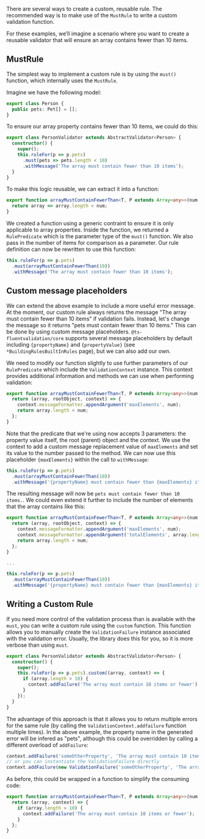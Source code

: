 

There are several ways to create a custom, reusable rule. The recommended way is to make use of the `MustRule` to write a custom validation function.

For these examples, we’ll imagine a scenario where you want to create a reusable validator that will ensure an array contains fewer than 10 items.

## MustRule

The simplest way to implement a custom rule is by using the `must()` function, which internally uses the `MustRule`.

Imagine we have the following model:

```typescript
export class Person {
  public pets: Pet[] = [];
}
```

To ensure our array property contains fewer than 10 items, we could do this:

```typescript
export class PersonValidator extends AbstractValidator<Person> {
  constructor() {
    super();
    this.ruleFor(p => p.pets)
      .must(pets => pets.length < 10)
      .withMessage('The array must contain fewer than 10 items');
  }
}
```

To make this logic reusable, we can extract it into a function:

```typescript
export function arrayMustContainFewerThan<T, P extends Array<any>>(num: number): RulePredicate<T, P> {
  return array => array.length < num;
}
```

We created a function using a generic contraint to ensure it is only applicable to array properties. Inside the function, we returned a `RulePredicate` which is the parameter type of the `must()` function. We also pass in the number of items for comparison as a parameter. Our rule definition can now be rewritten to use this function:

```typescript
this.ruleFor(p => p.pets)
  .must(arrayMustContainFewerThan(10))
  .withMessage('The array must contain fewer than 10 items');
```

## Custom message placeholders

We can extend the above example to include a more useful error message. At the moment, our custom rule always returns the message "The array must contain fewer than 10 items" if validation fails. Instead, let's change the message so it returns "pets must contain fewer than 10 items." This can be done by using custom message placeholders. `@ts-fluentvalidation/core` supports several message placeholders by default including `{propertyName}` and `{propertyValue}` (see `*BuildingRulesBuiltInRules` page), but we can also add our own.

We need to modify our function slightly to use further parameters of our `RulePredicate` which include the `ValidationContext` instance. This context provides additional information and methods we can use when performing validation:

```typescript
export function arrayMustContainFewerThan<T, P extends Array<any>>(num: number): RulePredicate<T, P> {
  return (array, rootObject, context) => {
    context.messageFormatter.appendArgument('maxElements', num);
    return array.length < num;
  };
}
```

Note that the predicate that we're using now accepts 3 parameters: the property value itself, the root (parent) object and the context. We use the context to add a custom message replacement value of `maxElements` and set its value to the number passed to the method. We can now use this placeholder `{maxElements}` within the call to `withMessage`:

```typescript
this.ruleFor(p => p.pets)
  .must(arrayMustContainFewerThan(10))
  .withMessage('{propertyName} must contain fewer than {maxElements} items.');
```

The resulting message will now be `pets must contain fewer than 10 items.`. We could even extend it further to include the number of elements that the array contains like this:

```typescript
export function arrayMustContainFewerThan<T, P extends Array<any>>(num: number): RulePredicate<T, P> {
  return (array, rootObject, context) => {
    context.messageFormatter.appendArgument('maxElements', num);
    context.messageFormatter.appendArgument('totalElements', array.length);
    return array.length < num;
  };
}

...

this.ruleFor(p => p.pets)
  .must(arrayMustContainFewerThan(10))
  .withMessage('{propertyName} must contain fewer than {maxElements} items. The array contains {totalElements} elements.');
```

## Writing a Custom Rule

If you need more control of the validation process than is available with the `must`, you can write a custom rule using the `custom` function. This function allows you to manually create the `ValidationFailure` instance associated with the validation error. Usually, the library does this for you, so it is more verbose than using `must`.

```typescript
export class PersonValidator extends AbstractValidator<Person> {
  constructor() {
    super();
    this.ruleFor(p => p.pets).custom((array, context) => {
      if (array.length > 10) {
        context.addFailure('The array must contain 10 items or fewer');
      }
    });
  }
}
```

The advantage of this approach is that it allows you to return multiple errors for the same rule (by calling the `ValidationContext.addfailure` function multiple times). In the above example, the property name in the generated error will be infered as "pets", although this could be overridden by calling a different overload of `addFailure`:

```typescript
context.addFailure('someOtherProperty', 'The array must contain 10 items or fewer');
// or you can instantiate the ValidationFailure directly
context.addFailure(new ValidationFailure('someOtherProperty', 'The array must contain 10 items or fewer'));
```

As before, this could be wrapped in a function to simplify the consuming code:

```typescript
export function arrayMustContainFewerThan<T, P extends Array<any>>(num: number): CustomRulePredicate<T, P> {
  return (array, context) => {
    if (array.length > 10) {
      context.addFailure('The array must contain 10 items or fewer');
    }
  };
}
```
